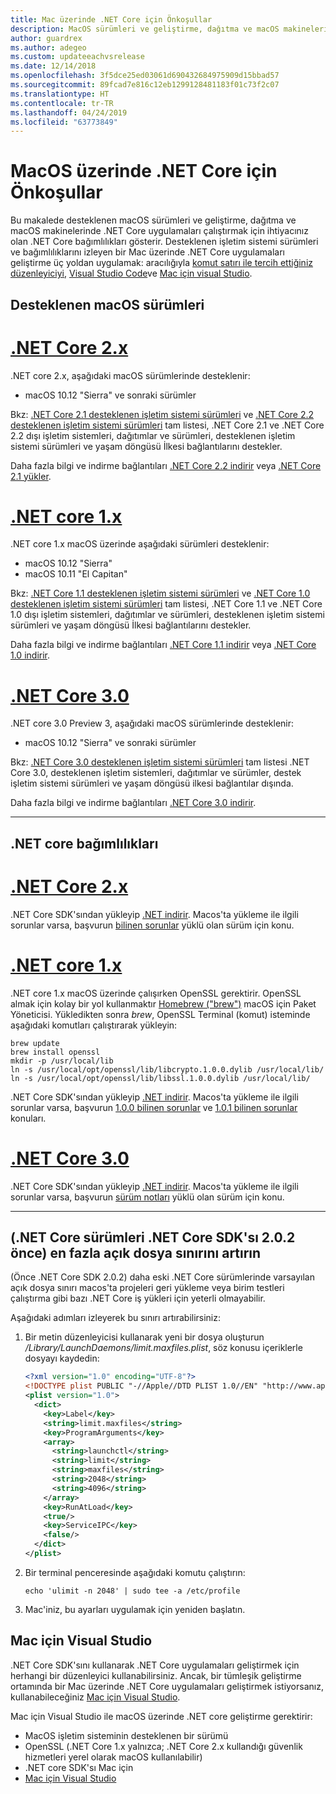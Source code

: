 ```yaml
---
title: Mac üzerinde .NET Core için Önkoşullar
description: MacOS sürümleri ve geliştirme, dağıtma ve macOS makinelerinde .NET Core uygulamaları çalıştırmak için .NET Core bağımlılıklar desteklenmiyor.
author: guardrex
ms.author: adegeo
ms.custom: updateeachvsrelease
ms.date: 12/14/2018
ms.openlocfilehash: 3f5dce25ed03061d690432684975909d15bbad57
ms.sourcegitcommit: 89fcad7e816c12eb1299128481183f01c73f2c07
ms.translationtype: HT
ms.contentlocale: tr-TR
ms.lasthandoff: 04/24/2019
ms.locfileid: "63773849"
---
```

# <a name="prerequisites-for-net-core-on-macos"></a>MacOS üzerinde .NET Core için Önkoşullar

Bu makalede desteklenen macOS sürümleri ve geliştirme, dağıtma ve macOS makinelerinde .NET Core uygulamaları çalıştırmak için ihtiyacınız olan .NET Core bağımlılıkları gösterir. Desteklenen işletim sistemi sürümleri ve bağımlılıklarını izleyen bir Mac üzerinde .NET Core uygulamaları geliştirme üç yoldan uygulamak: aracılığıyla [komut satırı ile tercih ettiğiniz düzenleyiciyi](tutorials/using-with-xplat-cli.md), [Visual Studio Code](https://code.visualstudio.com/)ve [Mac için visual Studio](https://visualstudio.microsoft.com/vs/mac/?utm_medium=microsoft&utm_source=docs.microsoft.com&utm_campaign=inline+link).

## <a name="supported-macos-versions"></a>Desteklenen macOS sürümleri

# <a name="net-core-2xtabnetcore2x"></a>[.NET Core 2.x](#tab/netcore2x)

.NET core 2.x, aşağıdaki macOS sürümlerinde desteklenir:

* macOS 10.12 "Sierra" ve sonraki sürümler

Bkz: [.NET Core 2.1 desteklenen işletim sistemi sürümleri](https://github.com/dotnet/core/blob/master/release-notes/2.1/2.1-supported-os.md) ve [.NET Core 2.2 desteklenen işletim sistemi sürümleri](https://github.com/dotnet/core/blob/master/release-notes/2.2/2.2-supported-os.md) tam listesi, .NET Core 2.1 ve .NET Core 2.2 dışı işletim sistemleri, dağıtımlar ve sürümleri, desteklenen işletim sistemi sürümleri ve yaşam döngüsü İlkesi bağlantılarını destekler.

Daha fazla bilgi ve indirme bağlantıları [.NET Core 2.2 indirir](https://www.microsoft.com/net/download/dotnet-core/2.2) veya [.NET Core 2.1 yükler](https://www.microsoft.com/net/download/dotnet-core/2.1).

# <a name="net-core-1xtabnetcore1x"></a>[.NET core 1.x](#tab/netcore1x)

.NET core 1.x macOS üzerinde aşağıdaki sürümleri desteklenir:

* macOS 10.12 "Sierra"
* macOS 10.11 "El Capitan"

Bkz: [.NET Core 1.1 desteklenen işletim sistemi sürümleri](https://github.com/dotnet/core/blob/master/release-notes/1.1/1.1.md) ve [.NET Core 1.0 desteklenen işletim sistemi sürümleri](https://github.com/dotnet/core/blob/master/release-notes/1.0/1.0-supported-os.md) tam listesi, .NET Core 1.1 ve .NET Core 1.0 dışı işletim sistemleri, dağıtımlar ve sürümleri, desteklenen işletim sistemi sürümleri ve yaşam döngüsü İlkesi bağlantılarını destekler.

Daha fazla bilgi ve indirme bağlantıları [.NET Core 1.1 indirir](https://www.microsoft.com/net/download/dotnet-core/1.1) veya [.NET Core 1.0 indirir](https://www.microsoft.com/net/download/dotnet-core/1.0).

# <a name="net-core-30tabnetcore30"></a>[.NET Core 3.0](#tab/netcore30)

.NET core 3.0 Preview 3, aşağıdaki macOS sürümlerinde desteklenir:

* macOS 10.12 "Sierra" ve sonraki sürümler

Bkz: [.NET Core 3.0 desteklenen işletim sistemi sürümleri](https://github.com/dotnet/core/blob/master/release-notes/3.0/3.0-supported-os.md) tam listesi .NET Core 3.0, desteklenen işletim sistemleri, dağıtımlar ve sürümler, destek işletim sistemi sürümleri ve yaşam döngüsü ilkesi bağlantılar dışında.

Daha fazla bilgi ve indirme bağlantıları [.NET Core 3.0 indirir](https://www.microsoft.com/net/download/dotnet-core/3.0).

---

## <a name="net-core-dependencies"></a>.NET core bağımlılıkları

# <a name="net-core-2xtabnetcore2x"></a>[.NET Core 2.x](#tab/netcore2x)

.NET Core SDK'sından yükleyip [.NET indirir](https://www.microsoft.com/net/download/core). Macos'ta yükleme ile ilgili sorunlar varsa, başvurun [bilinen sorunlar](https://github.com/dotnet/core/tree/master/release-notes/2.1) yüklü olan sürüm için konu.

# <a name="net-core-1xtabnetcore1x"></a>[.NET core 1.x](#tab/netcore1x)

.NET core 1.x macOS üzerinde çalışırken OpenSSL gerektirir. OpenSSL almak için kolay bir yol kullanmaktır [Homebrew ("brew")](https://brew.sh/) macOS için Paket Yöneticisi. Yükledikten sonra *brew*, OpenSSL Terminal (komut) isteminde aşağıdaki komutları çalıştırarak yükleyin:

```console
brew update
brew install openssl
mkdir -p /usr/local/lib
ln -s /usr/local/opt/openssl/lib/libcrypto.1.0.0.dylib /usr/local/lib/
ln -s /usr/local/opt/openssl/lib/libssl.1.0.0.dylib /usr/local/lib/
```

.NET Core SDK'sından yükleyip [.NET indirir](https://www.microsoft.com/net/download/core). Macos'ta yükleme ile ilgili sorunlar varsa, başvurun [1.0.0 bilinen sorunlar](https://github.com/dotnet/core/blob/master/release-notes/1.0/1.0.0-known-issues.md) ve [1.0.1 bilinen sorunlar](https://github.com/dotnet/core/blob/master/release-notes/1.0/1.0.1-known-issues.md) konuları.

# <a name="net-core-30tabnetcore30"></a>[.NET Core 3.0](#tab/netcore30)

.NET Core SDK'sından yükleyip [.NET indirir](https://www.microsoft.com/net/download/core). Macos'ta yükleme ile ilgili sorunlar varsa, başvurun [sürüm notları](https://github.com/dotnet/core/blob/master/release-notes/3.0/3.0-supported-os.md) yüklü olan sürüm için konu.

---

## <a name="increase-the-maximum-open-file-limit-net-core-versions-before-net-core-sdk-202"></a>(.NET Core sürümleri .NET Core SDK'sı 2.0.2 önce) en fazla açık dosya sınırını artırın

(Önce .NET Core SDK 2.0.2) daha eski .NET Core sürümlerinde varsayılan açık dosya sınırı macos'ta projeleri geri yükleme veya birim testleri çalıştırma gibi bazı .NET Core iş yükleri için yeterli olmayabilir.

Aşağıdaki adımları izleyerek bu sınırı artırabilirsiniz:

1. Bir metin düzenleyicisi kullanarak yeni bir dosya oluşturun _/Library/LaunchDaemons/limit.maxfiles.plist_, söz konusu içeriklerle dosyayı kaydedin:

    ```xml
    <?xml version="1.0" encoding="UTF-8"?>
    <!DOCTYPE plist PUBLIC "-//Apple//DTD PLIST 1.0//EN" "http://www.apple.com/DTDs/PropertyList-1.0.dtd">
    <plist version="1.0">
      <dict>
        <key>Label</key>
        <string>limit.maxfiles</string>
        <key>ProgramArguments</key>
        <array>
          <string>launchctl</string>
          <string>limit</string>
          <string>maxfiles</string>
          <string>2048</string>
          <string>4096</string>
        </array>
        <key>RunAtLoad</key>
        <true/>
        <key>ServiceIPC</key>
        <false/>
      </dict>
    </plist>
    ```

2. Bir terminal penceresinde aşağıdaki komutu çalıştırın:

   ```console
   echo 'ulimit -n 2048' | sudo tee -a /etc/profile
   ```

3. Mac'iniz, bu ayarları uygulamak için yeniden başlatın.

## <a name="visual-studio-for-mac"></a>Mac için Visual Studio

.NET Core SDK'sını kullanarak .NET Core uygulamaları geliştirmek için herhangi bir düzenleyici kullanabilirsiniz. Ancak, bir tümleşik geliştirme ortamında bir Mac üzerinde .NET Core uygulamaları geliştirmek istiyorsanız, kullanabileceğiniz [Mac için Visual Studio](https://visualstudio.microsoft.com/vs/mac/?utm_medium=microsoft&utm_source=docs.microsoft.com&utm_campaign=inline+link).

Mac için Visual Studio ile macOS üzerinde .NET core geliştirme gerektirir:

* MacOS işletim sisteminin desteklenen bir sürümü
* OpenSSL (.NET Core 1.x yalnızca; .NET Core 2.x kullandığı güvenlik hizmetleri yerel olarak macOS kullanılabilir)
* .NET core SDK'sı Mac için
* [Mac için Visual Studio](https://visualstudio.microsoft.com/vs/mac/?utm_medium=microsoft&utm_source=docs.microsoft.com&utm_campaign=inline+link)
